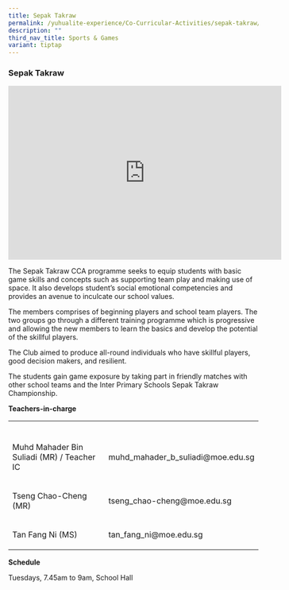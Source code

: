 ```yaml
---
title: Sepak Takraw
permalink: /yuhualite-experience/Co-Curricular-Activities/sepak-takraw/
description: ""
third_nav_title: Sports & Games
variant: tiptap
---
```

<h3>Sepak Takraw</h3>
<div class="iframe-wrapper">
<iframe height="350" width="550" allowfullscreen="true" frameborder="0" src="https://docs.google.com/presentation/d/e/2PACX-1vRd98XdFVXx8wS-31wxrt0X4zU0fSZZF9kAYAfOa1Z1HgJ83tFAeLQkUeGfN0Vh7ogd5uhlEOy90Bgq/embed?start=true&amp;loop=true&amp;delayms=5000"></iframe>
</div>
<p>The Sepak Takraw CCA programme seeks to equip students with basic game
skills and concepts such as supporting team play and making use of space.
It also develops student’s social emotional competencies and provides an
avenue to inculcate our school values.</p>
<p>The members comprises of beginning players and school team players. The
two groups go through a different training programme which is progressive
and allowing the new members to learn the basics and develop the potential
of the skillful players.</p>
<p>The Club aimed to produce all-round individuals who have skillful players,
good decision makers, and resilient.</p>
<p>The students gain game exposure by taking part in friendly matches with
other school teams and the Inter Primary Schools Sepak Takraw Championship.</p>
<p><strong>Teachers-in-charge</strong>
</p>
<table style="minWidth: 50px">
<colgroup>
<col>
<col>
</colgroup>
<tbody>
<tr>
<th rowspan="1" colspan="1">
<p></p>
</th>
<th rowspan="1" colspan="1">
<p></p>
</th>
</tr>
<tr>
<td rowspan="1" colspan="1">
<p>Muhd Mahader Bin Suliadi (MR) / Teacher IC</p>
</td>
<td rowspan="1" colspan="1">
<p>muhd_mahader_b_suliadi@moe.edu.sg</p>
</td>
</tr>
<tr>
<td rowspan="1" colspan="1">
<p>Tseng Chao-Cheng (MR)</p>
</td>
<td rowspan="1" colspan="1">
<p>tseng_chao-cheng@moe.edu.sg</p>
</td>
</tr>
<tr>
<td rowspan="1" colspan="1">
<p>Tan Fang Ni (MS)</p>
</td>
<td rowspan="1" colspan="1">
<p>tan_fang_ni@moe.edu.sg</p>
</td>
</tr>
</tbody>
</table>
<p><strong>Schedule</strong>
</p>
<p>Tuesdays, 7.45am to 9am, School Hall</p>